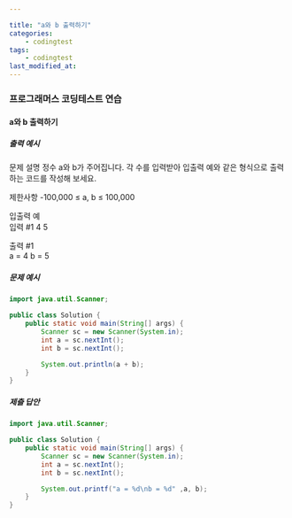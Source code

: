 ```yaml
---

title: "a와 b 출력하기"
categories:
    - codingtest
tags:
    - codingtest
last_modified_at:
---
```


### 프로그래머스 코딩테스트 연습

#### a와 b 출력하기
  
##### 출력 예시
문제 설명
정수 a와 b가 주어집니다. 각 수를 입력받아 입출력 예와 같은 형식으로 출력하는 코드를 작성해 보세요.

제한사항
-100,000 ≤ a, b ≤ 100,000
  
입출력 예  
입력 #1
4 5
  
출력 #1  
a = 4
b = 5
  
##### 문제 예시
```java
import java.util.Scanner;

public class Solution {
    public static void main(String[] args) {
        Scanner sc = new Scanner(System.in);
        int a = sc.nextInt();
        int b = sc.nextInt();

        System.out.println(a + b);
    }
}
```


##### 제츨 답안
```java
import java.util.Scanner;

public class Solution {
    public static void main(String[] args) {
        Scanner sc = new Scanner(System.in);
        int a = sc.nextInt();
        int b = sc.nextInt();

        System.out.printf("a = %d\nb = %d" ,a, b);
    }
}
```


